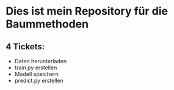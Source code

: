 # Dies ist mein Repository für die Baummethoden
## 4 Tickets:

- Daten herunterladen
- train.py erstellen
- Modell speichern
- predict.py erstellen